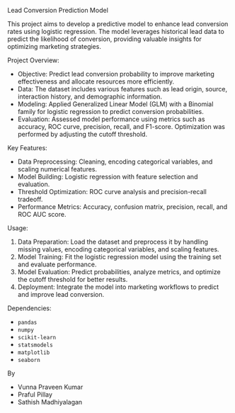 Lead Conversion Prediction Model

This project aims to develop a predictive model to enhance lead conversion rates using logistic regression. The model leverages historical lead data to predict the likelihood of conversion, providing valuable insights for optimizing marketing strategies.

 Project Overview:
- Objective: Predict lead conversion probability to improve marketing effectiveness and allocate resources more efficiently.
- Data: The dataset includes various features such as lead origin, source, interaction history, and demographic information.
- Modeling: Applied Generalized Linear Model (GLM) with a Binomial family for logistic regression to predict conversion probabilities.
- Evaluation: Assessed model performance using metrics such as accuracy, ROC curve, precision, recall, and F1-score. Optimization was performed by adjusting the cutoff threshold.

 Key Features:
- Data Preprocessing: Cleaning, encoding categorical variables, and scaling numerical features.
- Model Building: Logistic regression with feature selection and evaluation.
- Threshold Optimization: ROC curve analysis and precision-recall tradeoff.
- Performance Metrics: Accuracy, confusion matrix, precision, recall, and ROC AUC score.

 Usage:
1. Data Preparation: Load the dataset and preprocess it by handling missing values, encoding categorical variables, and scaling features.
2. Model Training: Fit the logistic regression model using the training set and evaluate performance.
3. Model Evaluation: Predict probabilities, analyze metrics, and optimize the cutoff threshold for better results.
4. Deployment: Integrate the model into marketing workflows to predict and improve lead conversion.

 Dependencies:
- `pandas`
- `numpy`
- `scikit-learn`
- `statsmodels`
- `matplotlib`
- `seaborn`

By 
- Vunna Praveen Kumar
- Praful Pillay
- Sathish Madhiyalagan

